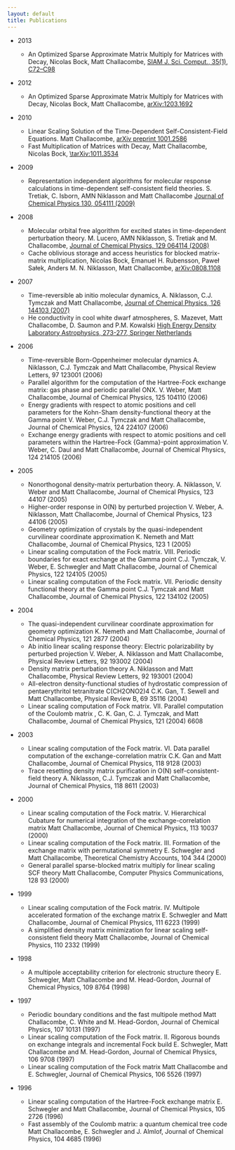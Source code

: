 ```yaml
---
layout: default
title: Publications
---
```


-   2013
    -   An Optimized Sparse Approximate Matrix Multiply for Matrices with Decay, Nicolas Bock, Matt Challacombe, [SIAM J. Sci. Comput., 35(1), C72–C98](http://dx.doi.org/10.1137/120870761)

-   2012
    -   An Optimized Sparse Approximate Matrix Multiply for Matrices with Decay, Nicolas Bock, Matt Challacombe, [arXiv:1203.1692](http://arxiv.org/abs/1203.1692)

-   2010
    -   Linear Scaling Solution of the Time-Dependent Self-Consistent-Field Equations. Matt Challacombe, [arXiv preprint 1001.2586](http://arxiv.org/abs/1001.2586)
    -   Fast Multiplication of Matrices with Decay, Matt Challacombe, Nicolas Bock, [\\tarXiv:1011.3534](http://arxiv.org/abs/1011.3534)

-   2009
    -   Representation independent algorithms for molecular response calculations in time-dependent self-consistent field theories. S. Tretiak, C. Isborn, AMN Niklasson and Matt Challacombe [Journal of Chemical Physics 130, 054111 (2009)](http://link.aip.org/link/?JCPSA6/130/054111/1)

-   2008
    -   Molecular orbital free algorithm for excited states in time-dependent perturbation theory. M. Lucero, AMN Niklasson, S. Tretiak and M. Challacombe, [Journal of Chemical Physics, 129 064114 (2008)](http://link.aip.org/link/doi/10.1063/1.2965535)
    -   Cache oblivious storage and access heuristics for blocked matrix-matrix multiplication, Nicolas Bock, Emanuel H. Rubensson, Paweł Sałek, Anders M. N. Niklasson, Matt Challacombe, [arXiv:0808.1108](http://arxiv.org/abs/0808.1108)

-   2007
    -   Time-reversible ab initio molecular dynamics, A. Niklasson, C.J. Tymczak and Matt Challacombe, [Journal of Chemical Physics, 126 144103 (2007)](http://link.aip.org/link/doi/10.1063/1.2715556)
    -   He conductivity in cool white dwarf atmospheres, S. Mazevet, Matt Challacombe, D. Saumon and P.M. Kowalski [High Energy Density Laboratory Astrophysics, 273-277, Springer Netherlands](http://link.springer.com/chapter/10.1007%2F978-1-4020-6055-7_50)

-   2006
    -   Time-reversible Born-Oppenheimer molecular dynamics A. Niklasson, C.J. Tymczak and Matt Challacombe, Physical Review Letters, 97 123001 (2006)
    -   Parallel algorithm for the computation of the Hartree-Fock exchange matrix: gas phase and periodic parallel ONX. V. Weber, Matt Challacombe, Journal of Chemical Physics, 125 104110 (2006)
    -   Energy gradients with respect to atomic positions and cell parameters for the Kohn-Sham density-functional theory at the Gamma point V. Weber, C.J. Tymczak and Matt Challacombe, Journal of Chemical Physics, 124 224107 (2006)
    -   Exchange energy gradients with respect to atomic positions and cell parameters within the Hartree-Fock {Gamma}-point approximation V. Weber, C. Daul and Matt Challacombe, Journal of Chemical Physics, 124 214105 (2006)

-   2005
    -   Nonorthogonal density-matrix perturbation theory. A. Niklasson, V. Weber and Matt Challacombe, Journal of Chemical Physics, 123 44107 (2005)
    -   Higher-order response in O(N) by perturbed projection V. Weber, A. Niklasson, Matt Challacombe, Journal of Chemical Physics, 123 44106 (2005)
    -   Geometry optimization of crystals by the quasi-independent curvilinear coordinate approximation K. Nemeth and Matt Challacombe, Journal of Chemical Physics, 123 1 (2005)
    -   Linear scaling computation of the Fock matrix. VIII. Periodic boundaries for exact exchange at the Gamma point C.J. Tymczak, V. Weber, E. Schwegler and Matt Challacombe, Journal of Chemical Physics, 122 124105 (2005)
    -   Linear scaling computation of the Fock matrix. VII. Periodic density functional theory at the Gamma point C.J. Tymczak and Matt Challacombe, Journal of Chemical Physics, 122 134102 (2005)

-   2004
    -   The quasi-independent curvilinear coordinate approximation for geometry optimization K. Nemeth and Matt Challacombe, Journal of Chemical Physics, 121 2877 (2004)
    -   Ab initio linear scaling response theory: Electric polarizability by perturbed projection V. Weber, A. Niklasson and Matt Challacombe, Physical Review Letters, 92 193002 (2004)
    -   Density matrix perturbation theory A. Niklasson and Matt Challacombe, Physical Review Letters, 92 193001 (2004)
    -   All-electron density-functional studies of hydrostatic compression of pentaerythritol tetranitrate C(CH2ONO2)4 C.K. Gan, T. Sewell and Matt Challacombe, Physical Review B, 69 35116 (2004)
    -   Linear scaling computation of Fock matrix. VII. Parallel computation of the Coulomb matrix , C. K. Gan, C. J. Tymczak, and Matt Challacombe, Journal of Chemical Physics, 121 (2004) 6608

-   2003
    -   Linear scaling computation of the Fock matrix. VI. Data parallel computation of the exchange-correlation matrix C.K. Gan and Matt Challacombe, Journal of Chemical Physics, 118 9128 (2003)
    -   Trace resetting density matrix purification in O(N) self-consistent-field theory A. Niklasson, C.J. Tymczak and Matt Challacombe, Journal of Chemical Physics, 118 8611 (2003)

-   2000
    -   Linear scaling computation of the Fock matrix. V. Hierarchical Cubature for numerical integration of the exchange-correlation matrix Matt Challacombe, Journal of Chemical Physics, 113 10037 (2000)
    -   Linear scaling computation of the Fock matrix. III. Formation of the exchange matrix with permutational symmetry E. Schwegler and Matt Challacombe, Theoretical Chemistry Accounts, 104 344 (2000)
    -   General parallel sparse-blocked matrix multiply for linear scaling SCF theory Matt Challacombe, Computer Physics Communications, 128 93 (2000)

-   1999
    -   Linear scaling computation of the Fock matrix. IV. Multipole accelerated formation of the exchange matrix E. Schwegler and Matt Challacombe, Journal of Chemical Physics, 111 6223 (1999)
    -   A simplified density matrix minimization for linear scaling self-consistent field theory Matt Challacombe, Journal of Chemical Physics, 110 2332 (1999)

-   1998
    -   A multipole acceptability criterion for electronic structure theory E. Schwegler, Matt Challacombe and M. Head-Gordon, Journal of Chemical Physics, 109 8764 (1998)

-   1997
    -   Periodic boundary conditions and the fast multipole method Matt Challacombe, C. White and M. Head-Gordon, Journal of Chemical Physics, 107 10131 (1997)
    -   Linear scaling computation of the Fock matrix. II. Rigorous bounds on exchange integrals and incremental Fock build E. Schwegler, Matt Challacombe and M. Head-Gordon, Journal of Chemical Physics, 106 9708 (1997)
    -   Linear scaling computation of the Fock matrix Matt Challacombe and E. Schwegler, Journal of Chemical Physics, 106 5526 (1997)

-   1996
    -   Linear scaling computation of the Hartree-Fock exchange matrix E. Schwegler and Matt Challacombe, Journal of Chemical Physics, 105 2726 (1996)
    -   Fast assembly of the Coulomb matrix: a quantum chemical tree code Matt Challacombe, E. Schwegler and J. Almlof, Journal of Chemical Physics, 104 4685 (1996)


